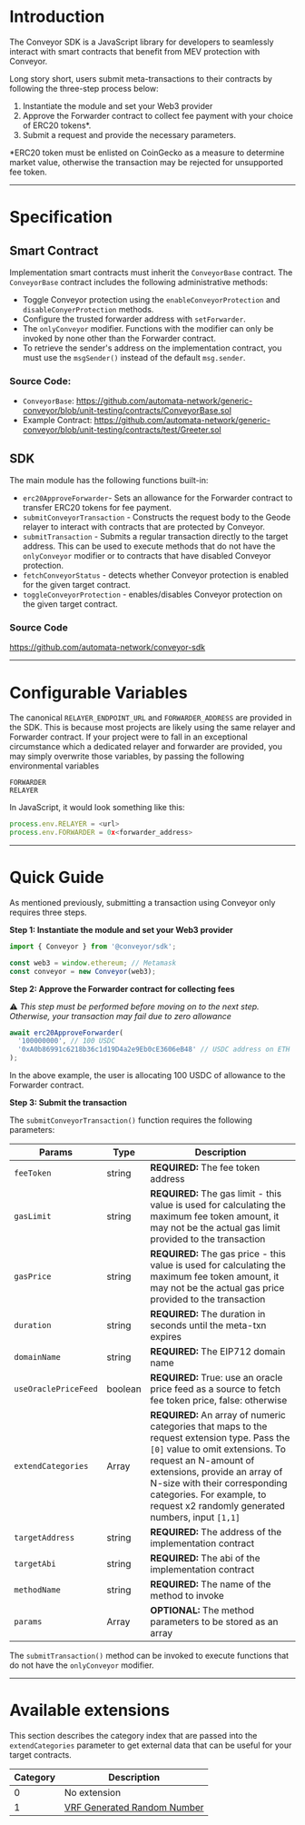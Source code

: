 # Introduction

The Conveyor SDK is a JavaScript library for developers to seamlessly interact with smart contracts that benefit from MEV protection with Conveyor.

Long story short, users submit meta-transactions to their contracts by following the three-step process below:

1. Instantiate the module and set your Web3 provider
2. Approve the Forwarder contract to collect fee payment with your choice of ERC20 tokens\*.
3. Submit a request and provide the necessary parameters.

\*ERC20 token must be enlisted on CoinGecko as a measure to determine market value, otherwise the transaction may be rejected for unsupported fee token.

---

# Specification

## Smart Contract

Implementation smart contracts must inherit the `ConveyorBase` contract. The `ConveyorBase` contract includes the following administrative methods:

- Toggle Conveyor protection using the `enableConveyorProtection` and `disableConyerProtection` methods.
- Configure the trusted forwarder address with `setForwarder`.
- The `onlyConveyor` modifier. Functions with the modifier can only be invoked by none other than the Forwarder contract.
- To retrieve the sender's address on the implementation contract, you must use the `msgSender()` instead of the default `msg.sender`.

### Source Code:

- `ConveyorBase`: https://github.com/automata-network/generic-conveyor/blob/unit-testing/contracts/ConveyorBase.sol
- Example Contract: https://github.com/automata-network/generic-conveyor/blob/unit-testing/contracts/test/Greeter.sol

## SDK

The main module has the following functions built-in:

- `erc20ApproveForwarder`- Sets an allowance for the Forwarder contract to transfer ERC20 tokens for fee payment.
- `submitConveyorTransaction` - Constructs the request body to the Geode relayer to interact with contracts that are protected by Conveyor.
- `submitTransaction` - Submits a regular transaction directly to the target address. This can be used to execute methods that do not have the `onlyConveyor` modifier or to contracts that have disabled Conveyor protection.
- `fetchConveyorStatus` - detects whether Conveyor protection is enabled for the given target contract.
- `toggleConveyorProtection` - enables/disables Conveyor protection on the given target contract.

### Source Code

https://github.com/automata-network/conveyor-sdk

---

# Configurable Variables

The canonical `RELAYER_ENDPOINT_URL` and `FORWARDER_ADDRESS` are provided in the SDK. This is because most projects are likely using the same relayer and Forwarder contract. If your project were to fall in an exceptional circumstance which a dedicated relayer and forwarder are provided, you may simply overwrite those variables, by passing the following environmental variables

```
FORWARDER
RELAYER
```

In JavaScript, it would look something like this:

```javascript
process.env.RELAYER = <url>
process.env.FORWARDER = 0x<forwarder_address>
```

---

# Quick Guide

As mentioned previously, submitting a transaction using Conveyor only requires three steps.

**Step 1: Instantiate the module and set your Web3 provider**

```javascript
import { Conveyor } from '@conveyor/sdk';

const web3 = window.ethereum; // Metamask
const conveyor = new Conveyor(web3);
```

**Step 2: Approve the Forwarder contract for collecting fees**

:warning: _This step must be performed before moving on to the next step. Otherwise, your transaction may fail due to zero allowance_

```javascript
await erc20ApproveForwarder(
  '100000000', // 100 USDC
  '0xA0b86991c6218b36c1d19D4a2e9Eb0cE3606eB48' // USDC address on ETH
);
```

In the above example, the user is allocating 100 USDC of allowance to the Forwarder contract.

**Step 3: Submit the transaction**

The `submitConveyorTransaction()` function requires the following parameters:

| Params               | Type          | Description                                                                                                                                                                                                                                                                                               |
| -------------------- | ------------- | --------------------------------------------------------------------------------------------------------------------------------------------------------------------------------------------------------------------------------------------------------------------------------------------------------- |
| `feeToken`           | string        | **REQUIRED:** The fee token address                                                                                                                                                                                                                                                                       |
| `gasLimit`           | string        | **REQUIRED:** The gas limit - this value is used for calculating the maximum fee token amount, it may not be the actual gas limit provided to the transaction                                                                                                                                             |
| `gasPrice`           | string        | **REQUIRED:** The gas price - this value is used for calculating the maximum fee token amount, it may not be the actual gas price provided to the transaction                                                                                                                                             |
| `duration`           | string        | **REQUIRED:** The duration in seconds until the meta-txn expires                                                                                                                                                                                                                                          |
| `domainName`         | string        | **REQUIRED:** The EIP712 domain name                                                                                                                                                                                                                                                                      |
| `useOraclePriceFeed` | boolean       | **REQUIRED:** True: use an oracle price feed as a source to fetch fee token price, false: otherwise                                                                                                                                                                                                       |
| `extendCategories`   | Array<number> | **REQUIRED:** An array of numeric categories that maps to the request extension type. Pass the `[0]` value to omit extensions. To request an N-amount of extensions, provide an array of N-size with their corresponding categories. For example, to request x2 randomly generated numbers, input `[1,1]` |
| `targetAddress`      | string        | **REQUIRED:** The address of the implementation contract                                                                                                                                                                                                                                                  |
| `targetAbi`          | string        | **REQUIRED:** The abi of the implementation contract                                                                                                                                                                                                                                                      |
| `methodName`         | string        | **REQUIRED:** The name of the method to invoke                                                                                                                                                                                                                                                            |
| `params`             | Array<any>    | **OPTIONAL:** The method parameters to be stored as an array                                                                                                                                                                                                                                              |

The `submitTransaction()` method can be invoked to execute functions that do not have the `onlyConveyor` modifier.

---

# Available extensions

This section describes the category index that are passed into the `extendCategories` parameter to get external data that can be useful for your target contracts.

| Category | Description                                                                |
| -------- | -------------------------------------------------------------------------- |
| 0        | No extension                                                               |
| 1        | [VRF Generated Random Number](https://docs.chain.link/docs/chainlink-vrf/) |
